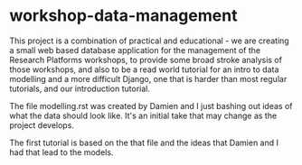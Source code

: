 # workshop-data-management

This project is a combination of practical and educational - we are creating a
small web based database application for the management of the Research 
Platforms workshops, to provide some broad stroke analysis of those workshops,
and also to be a read world tutorial for an intro to data modelling and a more
difficult Django, one that is harder than most regular tutorials, and our 
introduction tutorial.



The file modelling.rst was created by Damien and I just bashing out ideas of 
what the data should look like. It's an initial take that may change as the
project develops.

The first tutorial is based on the that file and the ideas that Damien and I
had that lead to the models.
